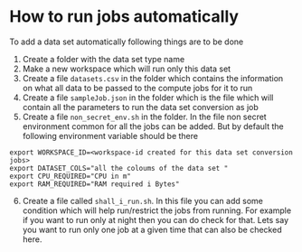 # How to run jobs automatically
To add a data set automatically following things are to be done
1. Create a folder with the data set type name
2. Make a new workspace which will run only this data set
3. Create a file `datasets.csv` in the folder which contains the information on what all data to be passed to the compute jobs for it to run
4. Create a file `sampleJob.json` in the folder which is the file which will contain all the parameters to run the data set conversion as job
5. Create a file `non_secret_env.sh` in the folder. In the file non secret environment common for all the jobs can be added. But by default the following environment variable should be there
```
export WORKSPACE_ID=<workspace-id created for this data set conversion jobs>
export DATASET_COLS="all the coloums of the data set "
export CPU_REQUIRED="CPU in m"
export RAM_REQUIRED="RAM required i Bytes"
```
6. Create a file called `shall_i_run.sh`. In this file you can add some condition which will help run/restrict the jobs from running. For example if you want to run only at night then you can do check for that. Lets say you want to run only one job at a given time that can also be checked here.
